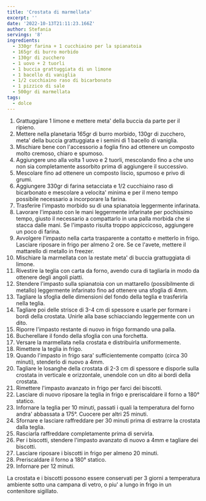 ```yaml
---
title: 'Crostata di marmellata'
excerpt: ''
date: '2022-10-13T21:11:23.166Z'
author: Stefania
servings: '8'
ingredients:
  - 330gr farina + 1 cucchiaino per la spianatoia
  - 165gr di burro morbido
  - 130gr di zucchero
  - 1 uovo + 2 tuorli
  - 1 buccia grattuggiata di un limone
  - 1 bacello di vaniglia
  - 1/2 cucchiaino raso di bicarbonato
  - 1 pizzico di sale
  - 500gr di marmellata
tags:
  - dolce
---
```


1. Grattuggiare 1 limone e mettere meta' della buccia da parte per il ripieno.
2. Mettere nella planetaria 165gr di burro morbido, 130gr di zucchero, meta' della buccia grattuggiata e i semini di 1 bacello di vaniglia.
3. Mischiare bene con l'accessorio a foglia fino ad ottenere un composto molto cremoso, chiaro e spumoso.
4. Aggiungere uno alla volta 1 uovo e 2 tuorli, mescolando fino a che uno non sia completamente assorbito prima di aggiungere il successivo.
5. Mescolare fino ad ottenere un composto liscio, spumoso e privo di grumi.
6. Aggiungere 330gr di farina setacciata e 1/2 cucchiaino raso di bicarbonato e mescolare a velocita' minima e per il meno tempo possibile necessario a incorporare la farina.
7. Trasferire l'impasto morbido su di una spianatoia leggermente infarinata.
8. Lavorare l'impasto con le mani leggermente infarinate per pochissimo tempo, giusto il necessario a compattarlo in una palla morbida che si stacca dalle mani. Se l'impasto risulta troppo appiccicoso, aggiungere un poco di farina.
9. Avvolgere l'impasto nella carta trasparente a contatto e metterlo in frigo. Lasciare riposare in frigo per almeno 2 ore. Se ce l'avete, mettere il mattarello di metallo in freezer.
10. Mischiare la marmellata con la restate meta' di buccia grattuggiata di limone.
11. Rivestire la teglia con carta da forno, avendo cura di tagliarla in modo da ottenere degli angoli piatti.
12. Stendere l'impasto sulla spianatoia con un mattarello (possibilmente di metallo) leggermente infarinato fino ad ottenere una sfoglia di 4mm.
13. Tagliare la sfoglia delle dimensioni del fondo della teglia e trasferirla nella teglia.
14. Tagliare poi delle strisce di 3-4 cm di spessore e usarle per formare i bordi della crostata. Unirle alla base schiacciando leggermente con un dito.
15. Riporre l'impasto restante di nuovo in frigo formando una palla.
16. Bucherellare il fondo della sfoglia con una forchetta.
17. Versare la marmellata nella crostata e distribuirla uniformemente.
18. Rimettere la teglia in frigo.
19. Quando l'impasto in frigo sara' sufficientemente compatto (circa 30 minuti), stenderlo di nuovo a 4mm.
20. Tagliare le losanghe della crostata di 2-3 cm di spessore e disporle sulla crostata in verticale e orizzontale, unendole con un dito ai bordi della crostata.
21. Rimettere l'impasto avanzato in frigo per farci dei biscotti.
22. Lasciare di nuovo riposare la teglia in frigo e preriscaldare il forno a 180° statico.
23. Infornare la teglia per 10 minuti, passati i quali la temperatura del forno andra' abbassata a 175°. Cuocere per altri 25 minuti.
24. Sfornare e lasciare raffreddare per 30 minuti prima di estrarre la crostata dalla teglia.
25. Rasciarla raffreddare completamente prima di servirla.
26. Per i biscotti, stendere l'impasto avanzato di nuovo a 4mm e tagliare dei biscotti.
27. Lasciare riposare i biscotti in frigo per almeno 20 minuti.
28. Preriscaldare il forno a 180° statico.
29. Infornare per 12 minuti.

La crostata e i biscotti possono essere conservati per 3 giorni a temperatura ambiente sotto una campana di vetro, o piu' a lungo in frigo in un contenitore sigillato.

